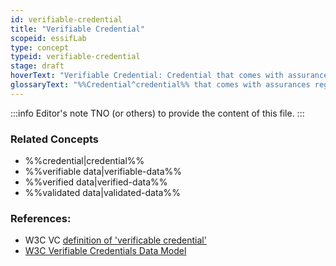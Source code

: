 ```yaml
---
id: verifiable-credential
title: "Verifiable Credential"
scopeid: essifLab
type: concept
typeid: verifiable-credential
stage: draft
hoverText: "Verifiable Credential: Credential that comes with assurances regarding its provenance (the Party that issued it) and its integrity (the property that the Credential data has not been tampered with in transit, i.e. is the same as when issued)."
glossaryText: "%%Credential^credential%% that comes with assurances regarding its provenance (the %%party^party%% that issued it) and its integrity (the property that the %%credential^credential%% data has not been tampered with in transit, i.e. is the same as when issued)."
---
```


:::info Editor's note
TNO (or others) to provide the content of this file.
:::

### Related Concepts
- %%credential|credential%%
- %%verifiable data|verifiable-data%%
- %%verified data|verified-data%%
- %%validated data|validated-data%%

### References:
- W3C VC [definition of 'verificable credential'](https://www.w3.org/TR/vc-data-model/#dfn-credential)
- [W3C Verifiable Credentials Data Model](https://www.w3.org/TR/vc-data-model/)

